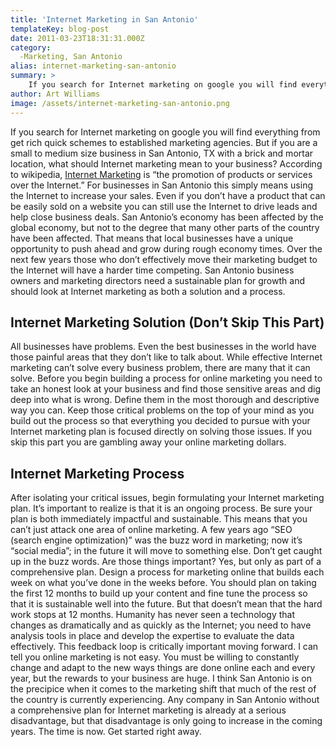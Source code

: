 ```yaml
---
title: 'Internet Marketing in San Antonio'
templateKey: blog-post
date: 2011-03-23T18:31:31.000Z
category: 
  -Marketing, San Antonio
alias: internet-marketing-san-antonio
summary: > 
  	If you search for Internet marketing on google you will find everything from get rich quick schemes to established marketing agencies. But if you are a small to medium size business in San Antonio, TX with a brick and mortar location, what should Internet marketing mean to your business?
author: Art Williams
image: /assets/internet-marketing-san-antonio.png
---
```


If you search for Internet marketing on google you will find everything from get rich quick schemes to established marketing agencies. But if you are a small to medium size business in San Antonio, TX with a brick and mortar location, what should Internet marketing mean to your business? According to wikipedia, [Internet Marketing](https://en.wikipedia.org/wiki/Internet_marketing) is “the promotion of products or services over the Internet.” For businesses in San Antonio this simply means using the Internet to increase your sales. Even if you don’t have a product that can be easily sold on a website you can still use the Internet to drive leads and help close business deals. San Antonio’s economy has been affected by the global economy, but not to the degree that many other parts of the country have been affected. That means that local businesses have a unique opportunity to push ahead and grow during rough economy times. Over the next few years those who don’t effectively move their marketing budget to the Internet will have a harder time competing. San Antonio business owners and marketing directors need a sustainable plan for growth and should look at Internet marketing as both a solution and a process.

Internet Marketing Solution (Don’t Skip This Part)
--------------------------------------------------

All businesses have problems. Even the best businesses in the world have those painful areas that they don’t like to talk about. While effective Internet marketing can’t solve every business problem, there are many that it can solve. Before you begin building a process for online marketing you need to take an honest look at your business and find those sensitive areas and dig deep into what is wrong. Define them in the most thorough and descriptive way you can. Keep those critical problems on the top of your mind as you build out the process so that everything you decided to pursue with your Internet marketing plan is focused directly on solving those issues. If you skip this part you are gambling away your online marketing dollars.

Internet Marketing Process
--------------------------

After isolating your critical issues, begin formulating your Internet marketing plan. It’s important to realize is that it is an ongoing process. Be sure your plan is both immediately impactful and sustainable. This means that you can’t just attack one area of online marketing. A few years ago “SEO (search engine optimization)” was the buzz word in marketing; now it’s “social media”; in the future it will move to something else. Don’t get caught up in the buzz words. Are those things important? Yes, but only as part of a comprehensive plan. Design a process for marketing online that builds each week on what you’ve done in the weeks before. You should plan on taking the first 12 months to build up your content and fine tune the process so that it is sustainable well into the future. But that doesn’t mean that the hard work stops at 12 months. Humanity has never seen a technology that changes as dramatically and as quickly as the Internet; you need to have analysis tools in place and develop the expertise to evaluate the data effectively. This feedback loop is critically important moving forward. I can tell you online marketing is not easy. You must be willing to constantly change and adapt to the new ways things are done online each and every year, but the rewards to your business are huge. I think San Antonio is on the precipice when it comes to the marketing shift that much of the rest of the country is currently experiencing. Any company in San Antonio without a comprehensive plan for Internet marketing is already at a serious disadvantage, but that disadvantage is only going to increase in the coming years. The time is now. Get started right away.